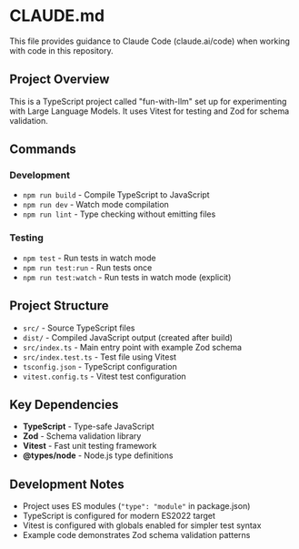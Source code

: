 # CLAUDE.md

This file provides guidance to Claude Code (claude.ai/code) when working with code in this repository.

## Project Overview

This is a TypeScript project called "fun-with-llm" set up for experimenting with Large Language Models. It uses Vitest for testing and Zod for schema validation.

## Commands

### Development
- `npm run build` - Compile TypeScript to JavaScript
- `npm run dev` - Watch mode compilation
- `npm run lint` - Type checking without emitting files

### Testing
- `npm test` - Run tests in watch mode
- `npm run test:run` - Run tests once
- `npm run test:watch` - Run tests in watch mode (explicit)

## Project Structure

- `src/` - Source TypeScript files
- `dist/` - Compiled JavaScript output (created after build)
- `src/index.ts` - Main entry point with example Zod schema
- `src/index.test.ts` - Test file using Vitest
- `tsconfig.json` - TypeScript configuration
- `vitest.config.ts` - Vitest test configuration

## Key Dependencies

- **TypeScript** - Type-safe JavaScript
- **Zod** - Schema validation library
- **Vitest** - Fast unit testing framework
- **@types/node** - Node.js type definitions

## Development Notes

- Project uses ES modules (`"type": "module"` in package.json)
- TypeScript is configured for modern ES2022 target
- Vitest is configured with globals enabled for simpler test syntax
- Example code demonstrates Zod schema validation patterns